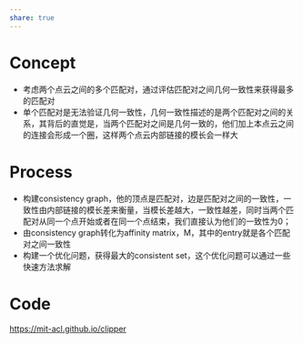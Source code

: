 ```yaml
---
share: true
---
```

# Concept
- 考虑两个点云之间的多个匹配对，通过评估匹配对之间几何一致性来获得最多的匹配对
- 单个匹配对是无法验证几何一致性，几何一致性描述的是两个匹配对之间的关系，其背后的直觉是，当两个匹配对之间是几何一致的，他们加上本点云之间的连接会形成一个圈，这样两个点云内部链接的模长会一样大

# Process
- 构建consistency graph，他的顶点是匹配对，边是匹配对之间的一致性，一致性由内部链接的模长差来衡量，当模长差越大，一致性越差，同时当两个匹配对从同一个点开始或者在同一个点结束，我们直接认为他们的一致性为0；
- 由consistency graph转化为affinity matrix，M，其中的entry就是各个匹配对之间一致性
- 构建一个优化问题，获得最大的consistent set，这个优化问题可以通过一些快速方法求解

# Code
https://mit-acl.github.io/clipper